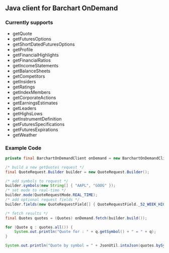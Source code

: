## Java client for Barchart OnDemand

### Currently supports

* getQuote
* getFuturesOptions
* getShortDatedFuturesOptions
* getProfile
* getFinancialHighlights
* getFinancialRatios
* getIncomeStatements
* getBalanceSheets
* getCompetitors
* getInsiders
* getRatings
* getIndexMembers
* getCorporateActions
* getEarningsEstimates
* getLeaders
* getHighsLows
* getInstrumentDefinition
* getFuturesSpecifications
* getFuturesExpirations
* getWeather

### Example Code

```java
private final BarchartOnDemandClient onDemand = new BarchartOnDemandClient.Builder().apiKey("CHANGE-ME").build();

/* build a new getQuotes request */
final QuoteRequest.Builder builder = new QuoteRequest.Builder();

/* add symbols to request */
builder.symbols(new String[] { "AAPL", "GOOG" });
/* set mode to real-time */
builder.mode(QuoteRequestMode.REAL_TIME);
/* add optional request fields */
builder.fields(new QuoteRequestField[] { QuoteRequestField._52_WEEK_HIGH_DATE });

/* fetch results */
final Quotes quotes = (Quotes) onDemand.fetch(builder.build());

for (Quote q : quotes.all()) {
	System.out.println("Quote for : " + q.getSymbol() + " = " + q);
}

System.out.println("Quote by symbol = " + JsonUtil.intoJson(quotes.bySymbol("AAPL")));
```
	
